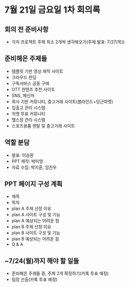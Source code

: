 # 7월 21일 금요일 1차 회의록
## 회의 전 준비사항
- 각자 프로젝트 주제 최소 2개씩 생각해오기(주제 발표: 7/27(목))
## 준비해온 주제들
- 템플릿 기반 영상 제작 사이트
- 크라우드 펀딩
- 구독서비스 공동 구매
- OTT 컨텐츠 추천 사이트
- SNS, 메신저
- 회사 기반 커뮤니티, 중고거래 사이트(블라인드+당근마켓)
- 입출고 관리 시스템
- 익명 투표 커뮤니티
- 헬스장 관리 시스템
- 스포츠용품 렌탈 및 중고거래 사이트
## 역할 분담
- 발표: 이승환
- PPT 제작: 박미영
- 자료 수집: 박지훈, 임찬우
## PPT 페이지 구성 계획
- 제목
- 목차
- plan A 주제 선정 이유
- plan A 사이트 구성 및 기능
- plan A 예상되는 어려운 점
- plan B 주제 선정 이유
- plan B 사이트 구성 및 기능
- plan B 예상되는 어려운 점
- Q & A
  
## ~7/24(월)까지 해야 할 일들
- 준비해온 주제들 중, 주제 2개 확정하기(카톡 투표 예정)
- 팀장 선출(카톡 투표 예정)
